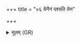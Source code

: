 +++
title = "०६ येनैनं पश्यति तेन"

+++
<details><summary>मूलम् (GR)</summary>

येनैनं पश्यति तेन विश्वो येनैनं गमयति तेन सर्वः ॥
</details>